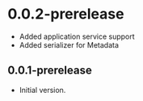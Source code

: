# 0.0.2-prerelease
- Added application service support
- Added serializer for Metadata

## 0.0.1-prerelease
- Initial version.

